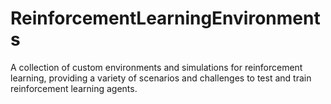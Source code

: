# ReinforcementLearningEnvironments
A collection of custom environments and simulations for reinforcement learning, providing a variety of scenarios and challenges to test and train reinforcement learning agents.
